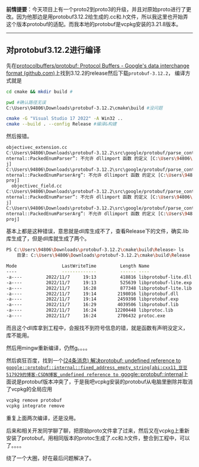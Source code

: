 **前情提要**：今天项目上有一个proto2到proto3的升级，并且对原始proto进行了更改。因为他那边是用protobuf3.12.2给生成的.cc和.h文件，所以我这里也开始弄这个版本protobuf的适配。而我本地的protobuf是vcpkg安装的3.21.8版本。

---

## 对protobuf3.12.2进行编译

先在[protocolbuffers/protobuf: Protocol Buffers - Google's data interchange format (github.com)](https://github.com/protocolbuffers/protobuf)上找到3.12.2的release然后下载`protobuf-3.12.2`，
编译方式就是

```bash
cd cmake && mkdir build #

pwd #确认路径无误
C:\Users\94806\Downloads\protobuf-3.12.2\cmake\build #没问题

cmake -G "Visual Studio 17 2022" -A Win32 .. 
cmake --build . --config Release #编译&构建
```

然后报错。
```bash
objectivec_extension.cc
C:\Users\94806\Downloads\protobuf-3.12.2\src\google/protobuf/parse_context.h(749,11): error C2491: “google::protobuf::i
nternal::PackedEnumParser”: 不允许 dllimport 函数 的定义 [C:\Users\94806\Downloads\protobuf-3.12.2\cmake\build\libprotoc.vcxpro
j]
C:\Users\94806\Downloads\protobuf-3.12.2\src\google/protobuf/parse_context.h(765,11): error C2491: “google::protobuf::i
nternal::PackedEnumParserArg”: 不允许 dllimport 函数 的定义 [C:\Users\94806\Downloads\protobuf-3.12.2\cmake\build\libprotoc.vcx
proj]
  objectivec_field.cc
C:\Users\94806\Downloads\protobuf-3.12.2\src\google/protobuf/parse_context.h(749,11): error C2491: “google::protobuf::i
nternal::PackedEnumParser”: 不允许 dllimport 函数 的定义 [C:\Users\94806\Downloads\protobuf-3.12.2\cmake\build\libprotoc.vcxpro
j]
C:\Users\94806\Downloads\protobuf-3.12.2\src\google/protobuf/parse_context.h(765,11): error C2491: “google::protobuf::i
nternal::PackedEnumParserArg”: 不允许 dllimport 函数 的定义 [C:\Users\94806\Downloads\protobuf-3.12.2\cmake\build\libprotoc.vcx
proj]
```

基本上都是这种错误，意思就是dll库生成不了，查看Release下的文件，确实.lib库生成了，但是dll库就生成了两个。
```bash
PS C:\Users\94806\Downloads\protobuf-3.12.2\cmake\build\Release> ls
    目录: C:\Users\94806\Downloads\protobuf-3.12.2\cmake\build\Release

Mode                 LastWriteTime         Length Name
----                 -------------         ------ ----
-a----         2022/11/7     19:13         418816 libprotobuf-lite.dll
-a----         2022/11/7     19:13         525639 libprotobuf-lite.exp
-a----         2022/11/7     16:28         877348 libprotobuf-lite.lib
-a----         2022/11/7     19:14        2198016 libprotobuf.dll
-a----         2022/11/7     19:14        2459398 libprotobuf.exp
-a----         2022/11/7     16:29        4039506 libprotobuf.lib
-a----         2022/11/7     16:24       12200448 libprotoc.lib
-a----         2022/11/7     16:24        2706432 protoc.exe
```

而且这个dll库拿到工程中，会报找不到符号信息的错，就是函数有声明没定义，库不能用。

然后用mingw重新编译，仍然g。。。。

然后疯狂百度，找到一个[(24条消息) 解决protobuf: undefined reference to `google::protobuf::internal::fixed_address_empty_string[abi:cxx11_豆豆517929的博客-CSDN博客_undefined reference to `google::protobuf::internal](https://blog.csdn.net/weixin_44736938/article/details/113886868)上面说是protobuf版本冲突了，于是我吧vcpkg安装的protobuf从电脑里删除并取消了vcpkg的全局应用
```bash
vcpkg remove protobuf
vcpkg integrate remove
```

重复上面两次编译，还是没用。

后来和相关开发同学聊了聊，把原始proto文件拿了过来，然后又在vcpkg上重新安装了protobuf。用相同版本的protoc生成了.cc和.h文件，整合到工程中，可以了。。。。

绕了一个大圈，好在最后问题解决了。